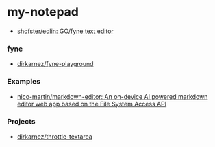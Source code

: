 my-notepad
==========
- [shofster/edlin: GO/fyne text editor](https://github.com/shofster/edlin)

### fyne
- [dirkarnez/fyne-playground](https://github.com/dirkarnez/fyne-playground)

### Examples
- [nico-martin/markdown-editor: An on-device AI powered markdown editor web app based on the File System Access API](https://github.com/nico-martin/markdown-editor)

### Projects
- [dirkarnez/throttle-textarea](https://github.com/dirkarnez/throttle-textarea)
